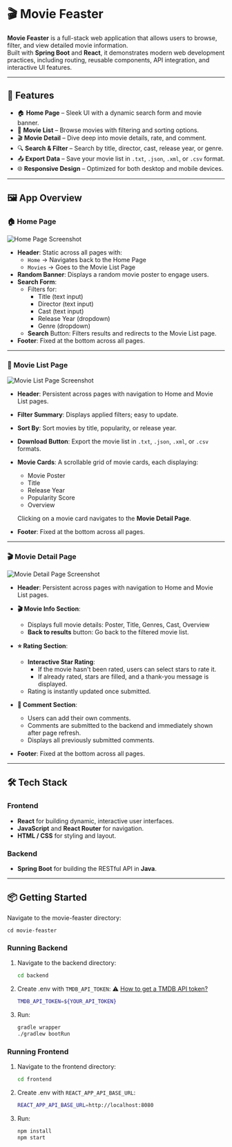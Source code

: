 # 🎬 Movie Feaster

**Movie Feaster** is a full-stack web application that allows users to browse, filter, and view detailed movie information.  
Built with **Spring Boot** and **React**, it demonstrates modern web development practices, including routing, reusable components, API integration, and interactive UI features.

---

## 🚀 Features

- 🏠 **Home Page** – Sleek UI with a dynamic search form and movie banner.
- 📄 **Movie List** – Browse movies with filtering and sorting options.
- 🎬 **Movie Detail** – Dive deep into movie details, rate, and comment.
- 🔍 **Search & Filter** – Search by title, director, cast, release year, or genre.
- 📤 **Export Data** – Save your movie list in `.txt`, `.json`, `.xml`, or `.csv` format.
- 🌐 **Responsive Design** – Optimized for both desktop and mobile devices.

---

## 🖼 App Overview

### 🏠 Home Page

![Home Page Screenshot](https://github.com/user-attachments/assets/7c4eda79-cf5f-482c-976a-ff5b67f663ef)

- **Header**: Static across all pages with:
  - `Home` → Navigates back to the Home Page
  - `Movies` → Goes to the Movie List Page
- **Random Banner**: Displays a random movie poster to engage users.
- **Search Form**:  
  - Filters for:  
    - Title (text input)  
    - Director (text input)  
    - Cast (text input)  
    - Release Year (dropdown) 
    - Genre (dropdown)  
  - **Search** Button: Filters results and redirects to the Movie List page.
- **Footer**: Fixed at the bottom across all pages.

---

### 📄 Movie List Page

![Movie List Page Screenshot](https://github.com/user-attachments/assets/e0068dbe-9de0-4415-bb97-da77d017cbad)

- **Header**: Persistent across pages with navigation to Home and Movie List pages.
- **Filter Summary**: Displays applied filters; easy to update.
- **Sort By**: Sort movies by title, popularity, or release year.
- **Download Button**: Export the movie list in `.txt`, `.json`, `.xml`, or `.csv` formats.
- **Movie Cards**: A scrollable grid of movie cards, each displaying:
  - Movie Poster
  - Title
  - Release Year
  - Popularity Score
  - Overview  

  Clicking on a movie card navigates to the **Movie Detail Page**.
- **Footer**: Fixed at the bottom across all pages.
---

### 🎬 Movie Detail Page
![Movie Detail Page Screenshot](https://github.com/user-attachments/assets/d7665997-16ac-4242-8dab-609a99363037)

- **Header**: Persistent across pages with navigation to Home and Movie List pages.
- **🎬 Movie Info Section**:
  - Displays full movie details: Poster, Title, Genres, Cast, Overview
  - **Back to results** button: Go back to the filtered movie list.

- **⭐ Rating Section**:  
  - **Interactive Star Rating**:  
    - If the movie hasn't been rated, users can select stars to rate it.  
    - If already rated, stars are filled, and a thank-you message is displayed.  
  - Rating is instantly updated once submitted.

- **💬 Comment Section**:  
  - Users can add their own comments.
  - Comments are submitted to the backend and immediately shown after page refresh.
  - Displays all previously submitted comments.
- **Footer**: Fixed at the bottom across all pages.
---

## 🛠 Tech Stack

### Frontend
- **React** for building dynamic, interactive user interfaces.
- **JavaScript** and **React Router** for navigation.
- **HTML / CSS** for styling and layout.

### Backend
- **Spring Boot** for building the RESTful API in **Java**.

---

## 📦 Getting Started
Navigate to the movie-feaster directory:

`cd movie-feaster`


### Running Backend

1. Navigate to the backend directory:
   ```bash
   cd backend
2. Create .env with `TMDB_API_TOKEN`:
   ⚠️ [How to get a TMDB API token?](https://developer.themoviedb.org/docs/getting-started)
   ```bash
   TMDB_API_TOKEN=${YOUR_API_TOKEN}
4. Run:
   ```bash
   gradle wrapper
   ./gradlew bootRun

### Running Frontend

1. Navigate to the frontend directory:
   ```bash
   cd frontend
2. Create .env with `REACT_APP_API_BASE_URL`:
   ```bash
   REACT_APP_API_BASE_URL=http://localhost:8080
3. Run:
   ```bash
   npm install
   npm start
